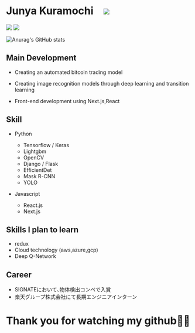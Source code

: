 # Junya Kuramochi　![](https://komarev.com/ghpvc/?username=JUNYA-727)

![](https://grass-graph.moshimo.works/images/JUNYA-727.png)
![](https://github-profile-summary-cards.vercel.app/api/cards/profile-details?username=JUNYA-727&theme=monokai)

![Anurag's GitHub stats](https://github-readme-stats.vercel.app/api?username=JUNYA-727&show_icons=true&theme=monokai)
## Main Development
- Creating an automated bitcoin trading model

- Creating image recognition models through deep learning and transition learning

- Front-end development using Next.js,React

## Skill
- Python
  - Tensorflow / Keras
  - Lightgbm
  - OpenCV
  - Django / Flask
  - EfficientDet
  - Mask R-CNN
  - YOLO
  
- Javascript
  - React.js
  - Next.js





## Skills I plan to learn
- redux
- Cloud technology (aws,azure,gcp)
- Deep Q-Network

## Career
- SIGNATEにおいて､物体検出コンペで入賞
- 楽天グループ株式会社にて長期エンジニアインターン

# Thank you for watching my github🙇‍♂️
